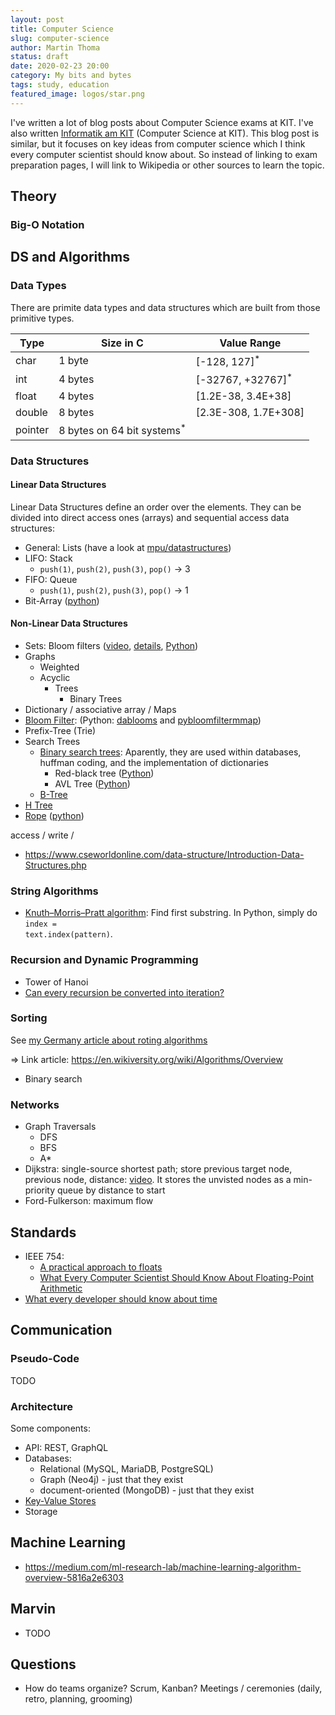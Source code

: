 ```yaml
---
layout: post
title: Computer Science
slug: computer-science
author: Martin Thoma
status: draft
date: 2020-02-23 20:00
category: My bits and bytes
tags: study, education
featured_image: logos/star.png
---
```

I've written a lot of blog posts about Computer Science exams at KIT. I've also
written [Informatik am KIT](https://martin-thoma.com/informatik-am-kit/)
(Computer Science at KIT). This blog post is similar, but it focuses on key
ideas from computer science which I think every computer scientist should know
about. So instead of linking to exam preparation pages, I will link to
Wikipedia or other sources to learn the topic.


## Theory

### Big-O Notation

## DS and Algorithms

### Data Types

There are primite data types and data structures which are built from those
primitive types.

<table class="table">
    <thead>
    <tr>
        <th>Type</th>
        <th>Size in C</th>
        <th>Value Range</th>
    </tr>
    </thead>
    <tbody>
    <tr>
        <td>char</td>
        <td>1 byte</td>
        <td>[-128, 127]<sup title="There is an unsigned variant as well">*</sup></td>
    </tr>
    <tr>
        <td>int</td>
        <td>4 bytes</td>
        <td>[-32767,&nbsp;+32767]<sup title="There is an unsigned variant as well">*</sup></td>
    </tr>
    <tr>
        <td>float</td>
        <td>4 bytes</td>
        <td>[1.2E-38, 3.4E+38]</td>
    </tr>
    <tr>
        <td>double</td>
        <td>8 bytes</td>
        <td>[2.3E-308, 1.7E+308]</td>
    </tr>
    <tr>
        <td>pointer</td>
        <td>8 bytes on 64 bit systems<sup title="4 bytes on 32 bit systems">*</sup></td>
        <td></td>
    </tr>
    </tbody>
</table>


### Data Structures

#### Linear Data Structures

Linear Data Structures define an order over the elements. They can be divided
into direct access ones (arrays) and sequential access data structures:

* General: Lists (have a look at [mpu/datastructures](https://github.com/MartinThoma/mpu/tree/master/mpu/datastructures))
* LIFO: Stack
    * `push(1)`, `push(2)`, `push(3)`, `pop()` -> 3
* FIFO: Queue
    * `push(1)`, `push(2)`, `push(3)`, `pop()` -> 1
* Bit-Array ([python](https://github.com/ilanschnell/bitarray))

#### Non-Linear Data Structures

* Sets: Bloom filters ([video](https://www.youtube.com/watch?v=x2sLjRK56YU), [details](https://www.geeksforgeeks.org/bloom-filters-introduction-and-python-implementation/), [Python](https://github.com/hiway/python-bloom-filter))
* Graphs
    * Weighted
    * Acyclic
        * Trees
            * Binary Trees
* Dictionary / associative array / Maps
* [Bloom Filter](https://en.wikipedia.org/wiki/Bloom_filter): (Python: [dablooms](https://github.com/bitly/dablooms) and [pybloomfiltermmap](https://github.com/axiak/pybloomfiltermmap))
* Prefix-Tree (Trie)
* Search Trees
    * [Binary search trees](https://en.wikipedia.org/wiki/Binary_search_tree): Aparently, they are used within databases, huffman coding, and the implementation of dictionaries
        * Red-black tree ([Python](https://pypi.org/project/rbtree/))
        * AVL Tree ([Python](https://pypi.org/project/pyavl/))
    * [B-Tree](https://en.wikipedia.org/wiki/B-tree)
* [H Tree](https://en.wikipedia.org/wiki/H_tree)
* [Rope](https://en.wikipedia.org/wiki/Rope_(data_structure)) ([python](https://github.com/DanielStutzbach/blist))


access / write /

* https://www.cseworldonline.com/data-structure/Introduction-Data-Structures.php


### String Algorithms

* [Knuth–Morris–Pratt algorithm](https://en.wikipedia.org/wiki/Knuth%E2%80%93Morris%E2%80%93Pratt_algorithm): Find first substring. In Python, simply do <code>index = text.index(pattern)</code>.


### Recursion and Dynamic Programming

* Tower of Hanoi
* [Can every recursion be converted into iteration?](https://stackoverflow.com/q/931762/562769)

### Sorting

See [my Germany article about roting algorithms](https://martin-thoma.com/ubersicht-uber-sortieralgorithmen/)

=> Link article: https://en.wikiversity.org/wiki/Algorithms/Overview



* Binary search

### Networks


* Graph Traversals
    * DFS
    * BFS
    * A\*
* Dijkstra: single-source shortest path; store previous target node, previous node, distance: [video](https://www.youtube.com/watch?v=pVfj6mxhdMw). It stores the unvisted nodes as a min-priority queue by distance to start
* Ford-Fulkerson: maximum flow

## Standards

* IEEE 754:
    * [A practical approach to floats](https://martin-thoma.com/a-practical-approach-to-floats/)
    * [What Every Computer Scientist Should Know About Floating-Point Arithmetic](https://www.itu.dk/~sestoft/bachelor/IEEE754_article.pdf)
* [What every developer should know about time](https://zenodo.org/record/1443533#.XlIz6HVKgdg)

## Communication

### Pseudo-Code

TODO

### Architecture

Some components:

* API: REST, GraphQL
* Databases:
    * Relational (MySQL, MariaDB, PostgreSQL)
    * Graph (Neo4j) - just that they exist
    * document-oriented (MongoDB) - just that they exist
* [Key-Value Stores](https://martin-thoma.com/key-value-stores/)
* Storage



## Machine Learning

* https://medium.com/ml-research-lab/machine-learning-algorithm-overview-5816a2e6303


## Marvin

* TODO

## Questions

* How do teams organize? Scrum, Kanban? Meetings / ceremonies (daily, retro, planning, grooming)
